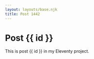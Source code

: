 ```yaml
---
layout: layouts/base.njk
title: Post 1442
---
```


# Post {{ id }}

This is post {{ id }} in my Eleventy project.
